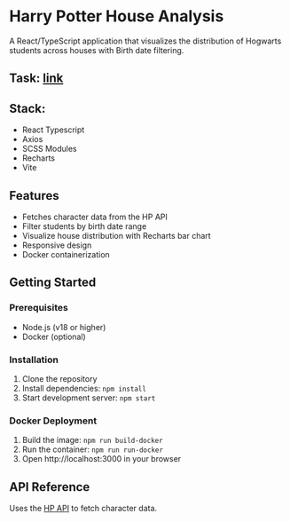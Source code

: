 # Harry Potter House Analysis

A React/TypeScript application that visualizes the distribution of Hogwarts students across houses with Birth date filtering.

## Task: [link](https://drive.google.com/file/d/1X3GY50LcE8vCdzcEA-S9aRzF1xYJO9XS/view?pli=1)

## Stack:

- React Typescript
- Axios
- SCSS Modules
- Recharts
- Vite

## Features

- Fetches character data from the HP API
- Filter students by birth date range
- Visualize house distribution with Recharts bar chart
- Responsive design
- Docker containerization

## Getting Started

### Prerequisites

- Node.js (v18 or higher)
- Docker (optional)

### Installation

1. Clone the repository
2. Install dependencies: `npm install`
3. Start development server: `npm start`

### Docker Deployment

1. Build the image: `npm run build-docker`
2. Run the container: `npm run run-docker`
3. Open http://localhost:3000 in your browser

## API Reference

Uses the [HP API](https://hp-api.onrender.com/) to fetch character data.
